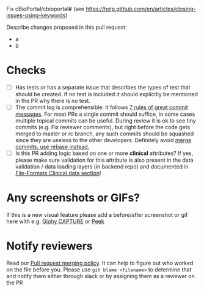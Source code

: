 Fix cBioPortal/cbioportal# (see https://help.github.com/en/articles/closing-issues-using-keywords)

Describe changes proposed in this pull request:
- a
- b

# Checks
- [ ] Has tests or has a separate issue that describes the types of test that should be created. If no test is included it should explicitly be mentioned in the PR why there is no test.
- [ ] The commit log is comprehensible. It follows [7 rules of great commit messages](http://chris.beams.io/posts/git-commit/). For most PRs a single commit should suffice, in some cases multiple topical commits can be useful. During review it is ok to see tiny commits (e.g. Fix reviewer comments), but right before the code gets merged to master or rc branch, any such commits should be squashed since they are useless to the other developers. Definitely avoid [merge commits, use rebase instead.](http://nathanleclaire.com/blog/2014/09/14/dont-be-scared-of-git-rebase/)
- [ ] Is this PR adding logic based on one or more **clinical** attributes? If yes, please make sure validation for this attribute is also present in the data validation / data loading layers (in backend repo) and documented in [File-Formats Clinical data section](https://github.com/cBioPortal/cbioportal/blob/master/docs/File-Formats.md#clinical-data)!

# Any screenshots or GIFs?
If this is a new visual feature please add a before/after screenshot or gif
here with e.g. [Giphy CAPTURE](https://giphy.com/apps/giphycapture) or [Peek](https://github.com/phw/peek)

# Notify reviewers
Read our [Pull request merging
policy](../CONTRIBUTING.md#pull-request-merging-policy). It can help to figure out who worked on the
file before you. Please use `git blame <filename>` to determine that
and notify them either through slack or by assigning them as a reviewer on the PR
